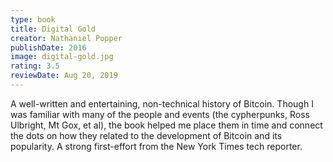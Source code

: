 ```yaml
---
type: book
title: Digital Gold
creator: Nathaniel Popper
publishDate: 2016
image: digital-gold.jpg
rating: 3.5
reviewDate: Aug 20, 2019
---
```


A well-written and entertaining, non-technical history of Bitcoin. Though I was familiar with many of the people and events (the cypherpunks, Ross Ulbright, Mt Gox, et al), the book helped me place them in time and connect the dots on how they related to the development of Bitcoin and its popularity. A strong first-effort from the New York Times tech reporter.
